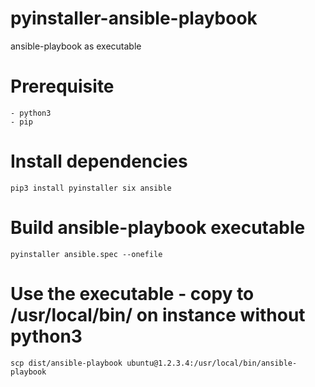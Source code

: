 # pyinstaller-ansible-playbook
ansible-playbook as executable  

# Prerequisite 
    - python3
    - pip 

# Install dependencies 

```pip3 install pyinstaller six ansible```

# Build ansible-playbook executable 

```pyinstaller ansible.spec --onefile```


# Use the executable - copy to /usr/local/bin/ on instance without python3
```scp dist/ansible-playbook ubuntu@1.2.3.4:/usr/local/bin/ansible-playbook```